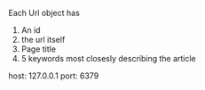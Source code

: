 Each Url object has
1. An id
2. the url itself
3. Page title
4. 5 keywords most closesly describing the article

host: 127.0.0.1	
port: 6379